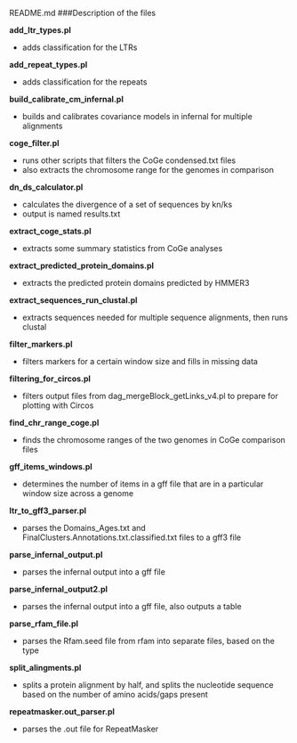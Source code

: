README.md
###Description of the files

**add_ltr_types.pl**

* adds classification for the LTRs

**add_repeat_types.pl**

* adds classification for the repeats

**build_calibrate_cm_infernal.pl**

* builds and calibrates covariance models in infernal for multiple alignments

**coge_filter.pl**

* runs other scripts that filters the CoGe condensed.txt files
* also extracts the chromosome range for the genomes in comparison

**dn_ds_calculator.pl**

* calculates the divergence of a set of sequences by kn/ks
* output is named results.txt

**extract_coge_stats.pl**

* extracts some summary statistics from CoGe analyses

**extract_predicted_protein_domains.pl**

* extracts the predicted protein domains predicted by HMMER3

**extract_sequences_run_clustal.pl**

* extracts sequences needed for multiple sequence alignments, then runs clustal

**filter_markers.pl**

* filters markers for a certain window size and fills in missing data

**filtering_for_circos.pl**

* filters output files from dag_mergeBlock_getLinks_v4.pl to prepare for plotting with Circos

**find_chr_range_coge.pl**

* finds the chromosome ranges of the two genomes in CoGe comparison files

**gff_items_windows.pl**

* determines the number of items in a gff file that are in a particular window size across a genome

**ltr_to_gff3_parser.pl**

* parses the Domains_Ages.txt and FinalClusters.Annotations.txt.classified.txt files to a gff3 file

**parse_infernal_output.pl**

* parses the infernal output into a gff file

**parse_infernal_output2.pl**

* parses the infernal output into a gff file, also outputs a table

**parse_rfam_file.pl**

* parses the Rfam.seed file from rfam into separate files, based on the type

**split_alingments.pl**

* splits a protein alignment by half, and splits the nucleotide sequence based on the number of amino acids/gaps present

**repeatmasker.out_parser.pl**

* parses the .out file for RepeatMasker